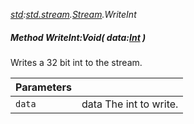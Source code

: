 _[std](../../modules/std/std-module.md):[std.stream](../../modules/std/std-stream.md).[Stream](../../modules/std/std-stream-stream.md).WriteInt_
##### Method WriteInt:Void( data:[Int](../../modules/wonkey/wonkey-types-int.md) )
Writes a 32 bit int to the stream.

| Parameters |    |
|:-----------|:---|
| `data` | data The int to write. |
